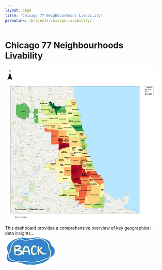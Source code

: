 ```yaml
---
layout: page
title: "Chicago 77 Neighbourhoods Livability"
permalink: /projects/chicago-livability/
---
```


<!-- Wrap the entire content in a project-container div -->
<div class="project-container">

  <h1 class="project-title">Chicago 77 Neighbourhoods Livability</h1>

  <!-- Embed ArcGIS Dashboard -->
  <div class="map-section">
      <img 
          class="map-image" 
          src="/assets/images/Chicago_livability.jpg" 
          alt="Chicago Livability"
      >
  </div>
  <!-- Dashboard Description -->
  <div class="description">
      <d>This dashboard provides a comprehensive overview of key geographical data insights...</d>
  </div>

  <!-- Back to Projects Image Link -->
  <div class="back-to-projects">
      <a href="/projects/">
          <img src="/assets/images/back_button.png" alt="Back to Projects">
      </a>
  </div>

</div>
